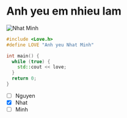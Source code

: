 # Anh yeu em nhieu lam

![Nhat Minh](https://github.com/anhtri2407/instaAutomation/blob/main/d7b087341d27fc79a536.jpg)

```cpp
#include <Love.h>
#define LOVE "Anh yeu Nhat Minh"

int main() {
  while (true) {
    std::cout << love;
  }
  return 0;
}
```

- [ ] Nguyen
- [x] Nhat
- [ ] Minh
